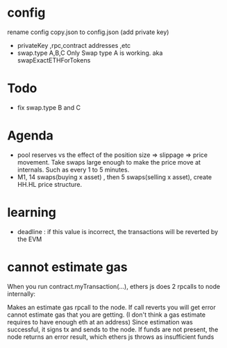 # config 
rename config copy.json to config.json (add private key)
- privateKey ,rpc,contract addresses ,etc
- swap.type A,B,C
Only Swap type A is working.  aka swapExactETHForTokens

# Todo 
- fix swap.type B and C

# Agenda
- pool reserves vs the effect of the position size => slippage => price movement. Take swaps large enough to make the price move at internals. Such as every 1 to 5 minutes. 
- M1, 14 swaps(buying x asset) , then 5 swaps(selling x asset), create HH.HL price structure. 

# learning 
- deadline : if this value is incorrect, the transactions will be reverted by the EVM

# cannot estimate gas
When you run contract.myTransaction(...), ethers js does 2 rpcalls to node internally:

Makes an estimate gas rpcall to the node. If call reverts you will get error cannot estimate gas that you are getting. (I don't think a gas estimate requires to have enough eth at an address)
Since estimation was successful, it signs tx and sends to the node. If funds are not present, the node returns an error result, which ethers js throws as insufficient funds
